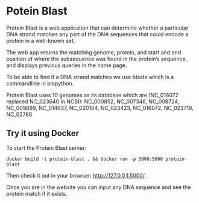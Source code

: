 Potein Blast
====

Protein Blast is a web application that can determine whether a particular DNA strand
matches any part of the DNA sequences that could encode a protein in a well-known set.

The web app returns the matching genome, protein, and start and end position of where
the subsequence was found in the protein’s sequence, and displays previous queries in 
the home page.

To be able to find if a DNA strand matches we use blastx which is a commandline in
biopython.

Protein Blast uses 10 genomes as its database which are (NC_016072 replaced NC_023640 in NCBI):
NC_000852, NC_007346, NC_008724, NC_009899, NC_014637, NC_020104, NC_023423, NC_016072, NC_023719, NC_02786

Try it using Docker
-------------------

To start the Protein Blast server:

    docker build -t protein-blast . && docker run -p 5000:5000 protein-blast

Then check it out in your browser: http://127.0.0.1:5000/ .

Once you are in the website you can input any DNA sequence and see the protein
match if it exists.
